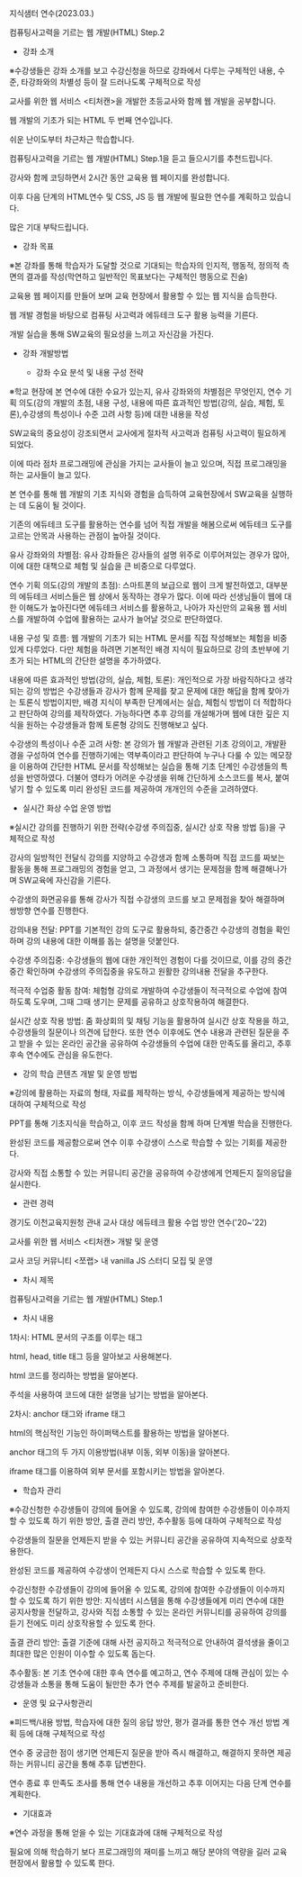 지식샘터 연수(2023.03.)

컴퓨팅사고력을 기르는 웹 개발(HTML) Step.2

- 강좌 소개

※수강생들은 강좌 소개를 보고 수강신청을 하므로 강좌에서 다루는 구체적인 내용, 수준, 타강좌와의 차별성 등이 잘 드러나도록 구체적으로 작성

교사를 위한 웹 서비스 <티처캔>을 개발한 초등교사와 함께 웹 개발을 공부합니다.

웹 개발의 기초가 되는 HTML 두 번째 연수입니다.

쉬운 난이도부터 차근차근 학습합니다.

컴퓨팅사고력을 기르는 웹 개발(HTML) Step.1을 듣고 들으시기를 추천드립니다.

강사와 함께 코딩하면서 2시간 동안 교육용 웹 페이지를 완성합니다.

이후 다음 단계의 HTML연수 및 CSS, JS 등 웹 개발에 필요한 연수를 계획하고 있습니다.

많은 기대 부탁드립니다.

- 강좌 목표

※본 강좌를 통해 학습자가 도달할 것으로 기대되는 학습자의 인지적, 행동적, 정의적 측면의 결과를 작성(막연하고 일반적인 목표보다는 구체적인 행동으로 진술)

교육용 웹 페이지를 만들어 보며 교육 현장에서 활용할 수 있는 웹 지식을 습득한다.

웹 개발 경험을 바탕으로 컴퓨팅 사고력과 에듀테크 도구 활용 능력을 기른다.

개발 실습을 통해 SW교육의 필요성을 느끼고 자신감을 가진다.

- 강좌 개발방법

  - 강좌 수요 분석 및 내용 구성 전략

※학교 현장에 본 연수에 대한 수요가 있는지, 유사 강좌와의 차별점은 무엇인지, 연수 기획 의도(강의 개발의 초점, 내용 구성, 내용에 따른 효과적인 방법(강의, 실습, 체험, 토론),수강생의 특성이나 수준 고려 사항 등)에 대한 내용을 작성

SW교육의 중요성이 강조되면서 교사에게 절차적 사고력과 컴퓨팅 사고력이 필요하게 되었다.

이에 따라 점차 프로그래밍에 관심을 가지는 교사들이 늘고 있으며, 직접 프로그래밍을 하는 교사들이 늘고 있다.

본 연수를 통해 웹 개발의 기초 지식와 경험을 습득하여 교육현장에서 SW교육을 실행하는 데 도움이 될 것이다.

기존의 에듀테크 도구를 활용하는 연수를 넘어 직접 개발을 해봄으로써 에듀테크 도구를 고르는 안목과 사용하는 관점이 높아질 것이다.

유사 강좌와의 차별점: 유사 강좌들은 강사들의 설명 위주로 이루어져있는 경우가 많아, 이에 대한 대책으로 체험 및 실습을 큰 비중으로 다루었다.

연수 기획 의도(강의 개발의 초점): 스마트폰의 보급으로 웹이 크게 발전하였고, 대부분의 에듀테크 서비스들은 웹 상에서 동작하는 경우가 많다. 이에 따라 선생님들이 웹에 대한 이해도가 높아진다면 에듀테크 서비스를 활용하고, 나아가 자신만의 교육용 웹 서비스를 개발하여 수업에 활용하는 교사가 늘어날 것으로 판단하였다.

내용 구성 및 흐름: 웹 개발의 기초가 되는 HTML 문서를 직접 작성해보는 체험을 비중있게 다루었다. 다만 체험을 하려면 기본적인 배경 지식이 필요하므로 강의 초반부에 기초가 되는 HTML의 간단한 설명을 추가하였다.

내용에 따른 효과적인 방법(강의, 실습, 체험, 토론): 개인적으로 가장 바람직하다고 생각되는 강의 방법은 수강생들과 강사가 함께 문제를 찾고 문제에 대한 해답을 함께 찾아가는 토론식 방법이지만, 배경 지식이 부족한 단계에서는 실습, 체험식 방법이 더 적합하다고 판단하여 강의를 제작하였다. 가능하다면 추후 강의를 개설해가며 웹에 대한 깊은 지식을 원하는 수강생들과 함께 토론형 강의도 진행해보고 싶다.

수강생의 특성이나 수준 고려 사항: 본 강의가 웹 개발과 관련된 기초 강의이고, 개발환경을 구성하여 연수를 진행하기에는 역부족이라고 판단하여 누구나 다룰 수 있는 메모장을 이용하여 간단한 HTML 문서를 작성해보는 실습을 통해 기초 단계인 수강생들의 특성을 반영하였다. 더불어 영타가 어려운 수강생을 위해 간단하게 소스코드를 복사, 붙여넣기 할 수 있도록 미리 완성된 코드를 제공하여 개개인의 수준을 고려하였다.

- 실시간 화상 수업 운영 방법

※실시간 강의를 진행하기 위한 전략(수강생 주의집중, 실시간 상호 작용 방법 등)을 구체적으로 작성

강사의 일방적인 전달식 강의를 지양하고 수강생과 함께 소통하며 직접 코드를 짜보는 활동을 통해 프로그래밍의 경험을 얻고, 그 과정에서 생기는 문제점을 함께 해결해나가며 SW교육에 자신감을 기른다.

수강생의 화면공유를 통해 강사가 직접 수강생의 코드를 보고 문제점을 찾아 해결하며 쌍방향 연수를 진행한다.

강의내용 전달: PPT를 기본적인 강의 도구로 활용하되, 중간중간 수강생의 경험을 확인하며 강의 내용에 대한 이해를 돕는 설명을 덧붙인다.

수강생 주의집중: 수강생들의 웹에 대한 개인적인 경험이 다를 것이므로, 이를 강의 중간 중간 확인하며 수강생의 주의집중을 유도하고 원활한 강의내용 전달을 추구한다.

적극적 수업중 활동 참여: 체험형 강의로 개발하여 수강생들이 적극적으로 수업에 참여하도록 도우며, 그때 그때 생기는 문제를 공유하고 상호작용하여 해결한다.

실시간 상호 작용 방법: 줌 화상회의 및 채팅 기능을 활용하여 실시간 상호 작용을 하고, 수강생들의 질문이나 의견에 답한다. 또한 연수 이후에도 연수 내용과 관련된 질문을 주고 받을 수 있는 온라인 공간을 공유하여 수강생들의 수업에 대한 만족도를 올리고, 추후 후속 연수에도 관심을 유도한다.

- 강의 학습 콘텐츠 개발 및 운영 방법

※강의에 활용하는 자료의 형태, 자료를 제작하는 방식, 수강생들에게 제공하는 방식에 대하여 구체적으로 작성

PPT를 통해 기초지식을 학습하고, 이후 코드 작성을 함께 하며 단계별 학습을 진행한다.

완성된 코드를 제공함으로써 연수 이후 수강생이 스스로 학습할 수 있는 기회를 제공한다.

강사와 직접 소통할 수 있는 커뮤니티 공간을 공유하여 수강생에게 언제든지 질의응답을 실시한다.

- 관련 경력

경기도 이천교육지원청 관내 교사 대상 에듀테크 활용 수업 방안 연수('20~'22)

교사를 위한 웹 서비스 <티처캔> 개발 및 운영

교사 코딩 커뮤니티 <쪼랩> 내 vanilla JS 스터디 모집 및 운영

- 차시 제목

컴퓨팅사고력을 기르는 웹 개발(HTML) Step.1

- 차시 내용

1차시: HTML 문서의 구조를 이루는 태그

html, head, title 태그 등을 알아보고 사용해본다.

html 코드를 정리하는 방법을 알아본다.

주석을 사용하여 코드에 대한 설명을 남기는 방법을 알아본다.

2차시: anchor 태그와 iframe 태그

html의 핵심적인 기능인 하이퍼택스트를 활용하는 방법을 알아본다.

anchor 태그의 두 가지 이용방법(내부 이동, 외부 이동)을 알아본다.

iframe 태그를 이용하여 외부 문서를 포함시키는 방법을 알아본다.

- 학습자 관리

※수강신청한 수강생들이 강의에 들어올 수 있도록, 강의에 참여한 수강생들이 이수까지 할 수 있도록 하기 위한 방안, 출결 관리 방안, 추수활동 등에 대하여 구체적으로 작성

수강생들의 질문을 언제든지 받을 수 있는 커뮤니티 공간을 공유하여 지속적으로 상호작용한다.

완성된 코드를 제공하여 수강생이 언제든지 다시 스스로 학습할 수 있도록 한다.

수강신청한 수강생들이 강의에 들어올 수 있도록, 강의에 참여한 수강생들이 이수까지 할 수 있도록 하기 위한 방안: 지식샘터 시스템을 통해 수강생들에게 미리 연수에 대한 공지사항을 전달하고, 강사와 직접 소통할 수 있는 온라인 커뮤니티를 공유하여 강의를 듣기 전에도 미리 상호작용할 수 있도록 한다.

출결 관리 방안: 출결 기준에 대해 사전 공지하고 적극적으로 안내하여 결석생을 줄이고 최대한 많은 인원이 이수할 수 있도록 돕는다.

추수활동: 본 기초 연수에 대한 후속 연수를 예고하고, 연수 주제에 대해 관심이 있는 수강생들과 소통을 통해 도움이 될만한 추가 연수 주제를 발굴하고 준비한다.

- 운영 및 요구사항관리

※피드백/내용 방법, 학습자에 대한 질의 응답 방안, 평가 결과를 통한 연수 개선 방법 계획 등에 대해 구체적으로 작성

연수 중 궁금한 점이 생기면 언제든지 질문을 받아 즉시 해결하고, 해결하지 못하면 제공하는 커뮤니티 공간을 통해 추후 답변한다.

연수 종료 후 만족도 조사를 통해 연수 내용을 개선하고 추후 이어지는 다음 단계 연수를 계획한다.

- 기대효과

※연수 과정을 통해 얻을 수 있는 기대효과에 대해 구체적으로 작성

필요에 의해 학습하기 보다 프로그래밍의 재미를 느끼고 해당 분야의 역량을 길러 교육 현장에서 활용할 수 있도록 한다.

